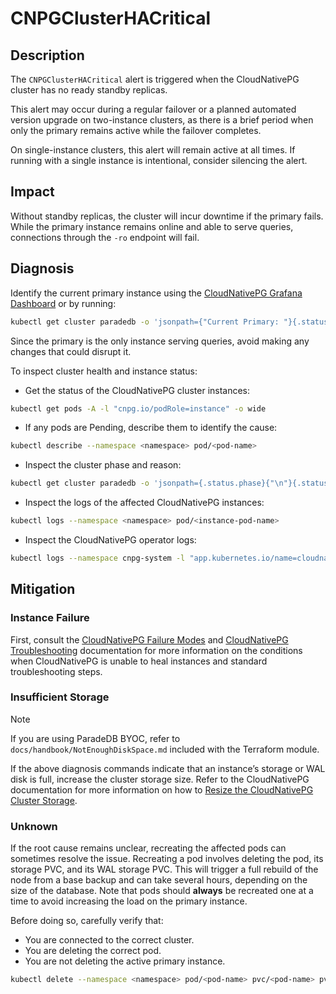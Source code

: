 # CNPGClusterHACritical

## Description

The `CNPGClusterHACritical` alert is triggered when the CloudNativePG cluster has no ready standby replicas.

This alert may occur during a regular failover or a planned automated version upgrade on two-instance clusters, as there is a brief period when only the primary remains active while the failover completes.

On single-instance clusters, this alert will remain active at all times. If running with a single instance is intentional, consider silencing the alert.

## Impact

Without standby replicas, the cluster will incur downtime if the primary fails. While the primary instance remains online and able to serve queries, connections through the `-ro` endpoint will fail.

## Diagnosis

Identify the current primary instance using the [CloudNativePG Grafana Dashboard](https://grafana.com/grafana/dashboards/20417-cloudnativepg/) or by running:

```bash
kubectl get cluster paradedb -o 'jsonpath={"Current Primary: "}{.status.currentPrimary}{"; Target Primary: "}{.status.targetPrimary}{"\n"}' --namespace <namespace>
```

Since the primary is the only instance serving queries, avoid making any changes that could disrupt it.

To inspect cluster health and instance status:

- Get the status of the CloudNativePG cluster instances:

```bash
kubectl get pods -A -l "cnpg.io/podRole=instance" -o wide
```

- If any pods are Pending, describe them to identify the cause:

```bash
kubectl describe --namespace <namespace> pod/<pod-name>
```

- Inspect the cluster phase and reason:

```bash
kubectl get cluster paradedb -o 'jsonpath={.status.phase}{"\n"}{.status.phaseReason}{"\n"}' --namespace <namespace>
```

- Inspect the logs of the affected CloudNativePG instances:

```bash
kubectl logs --namespace <namespace> pod/<instance-pod-name>
```

- Inspect the CloudNativePG operator logs:

```bash
kubectl logs --namespace cnpg-system -l "app.kubernetes.io/name=cloudnative-pg"
```

## Mitigation

### Instance Failure

First, consult the [CloudNativePG Failure Modes](https://cloudnative-pg.io/documentation/current/failure_modes/) and [CloudNativePG Troubleshooting](https://cloudnative-pg.io/documentation/current/troubleshooting/) documentation for more information on the conditions when CloudNativePG is unable to heal instances and standard troubleshooting steps.

### Insufficient Storage

> [!NOTE]
> If you are using ParadeDB BYOC, refer to `docs/handbook/NotEnoughDiskSpace.md` included with the Terraform module.

If the above diagnosis commands indicate that an instance’s storage or WAL disk is full, increase the cluster storage size. Refer to the CloudNativePG documentation for more information on how to [Resize the CloudNativePG Cluster Storage](https://cloudnative-pg.io/documentation/current/troubleshooting/#storage-is-full).

### Unknown

If the root cause remains unclear, recreating the affected pods can sometimes resolve the issue. Recreating a pod involves deleting the pod, its storage PVC, and its WAL storage PVC. This will trigger a full rebuild of the node from a base backup and can take several hours, depending on the size of the database. Note that pods should **always** be recreated one at a time to avoid increasing the load on the primary instance.

Before doing so, carefully verify that:

- You are connected to the correct cluster.
- You are deleting the correct pod.
- You are not deleting the active primary instance.

```bash
kubectl delete --namespace <namespace> pod/<pod-name> pvc/<pod-name> pvc/<pod-name>-wal
```
